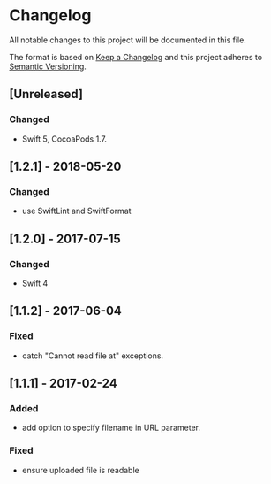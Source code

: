 # Changelog
All notable changes to this project will be documented in this file.

The format is based on [Keep a Changelog](http://keepachangelog.com/en/1.0.0/)
and this project adheres to [Semantic Versioning](http://semver.org/spec/v2.0.0.html).

## [Unreleased]

### Changed
- Swift 5, CocoaPods 1.7.

## [1.2.1] - 2018-05-20

### Changed
- use SwiftLint and SwiftFormat

## [1.2.0] - 2017-07-15

### Changed
- Swift 4

## [1.1.2] - 2017-06-04

### Fixed
- catch "Cannot read file at" exceptions.

## [1.1.1] - 2017-02-24

### Added
- add option to specify filename in URL parameter.

### Fixed
- ensure uploaded file is readable

